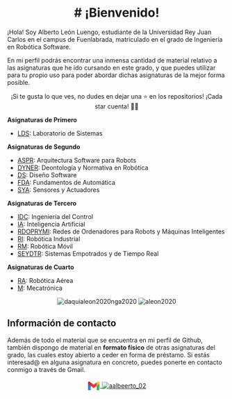 <h1 align="center">
# ¡Bienvenido!
</h1>

¡Hola! Soy Alberto León Luengo, estudiante de la Universidad Rey Juan Carlos en el campus de Fuenlabrada, matriculado en el grado de Ingeniería en Robótica Software.

En mi perfil podrás encontrar una inmensa cantidad de material relativo a las asignaturas que he ido cursando en este grado, y que puedes utilizar para tu propio uso para poder abordar dichas asignaturas de la mejor forma posible.

<p align="center">
¡Si te gusta lo que ves, no dudes en dejar una ⭐ en los repositorios! ¡Cada star cuenta! 🚀✨
</p>

**Asignaturas de Primero**
* [LDS](https://github.com/aleon2020/LDS_2022-2023): Laboratorio de Sistemas

**Asignaturas de Segundo**
* [ASPR](https://github.com/aleon2020/ASPR_2022-2023): Arquitectura Software para Robots
* [DYNER](https://github.com/aleon2020/DYNER_2022-2023): Deontología y Normativa en Robótica
* [DS](https://github.com/aleon2020/DS_2022-2023): Diseño Software
* [FDA](https://github.com/aleon2020/FDA_2022-2023): Fundamentos de Automática
* [SYA](https://github.com/aleon2020/SYA_2022-2023): Sensores y Actuadores

**Asignaturas de Tercero**
* [IDC](https://github.com/aleon2020/IDC_2022-2023): Ingeniería del Control
* [IA](https://github.com/aleon2020/IA_2023-2024): Inteligencia Artificial
* [RDOPRYMI](https://github.com/aleon2020/RDOPRYMI_2023-2024): Redes de Ordenadores para Robots y Máquinas Inteligentes
* [RI](https://github.com/aleon2020/RI_2023-2024): Robótica Industrial
* [RM](https://github.com/aleon2020/RM_2022-2023): Robótica Móvil
* [SEYDTR](https://github.com/aleon2020/SEYDTR_2022-2023): Sistemas Empotrados y de Tiempo Real

**Asignaturas de Cuarto**
* [RA](https://github.com/aleon2020/RA_2023-2024): Robótica Aérea
* [M](https://github.com/aleon2020/M_2023-2024): Mecatrónica

<p align="center">
  <img src="https://github-readme-stats.vercel.app/api/top-langs?username=aleon2020&show_icons=true&theme=midnight-purple&locale=en&layout=compact&hide_progress=true" alt="daquialeon2020nga2020" />
  <img width="335" height="" src="https://github-readme-stats.vercel.app/api?username=aleon2020&theme=midnight-purple&show_icons=true&hide_border=true&count_private=true"alt="aleon2020" />
</p>

## Información de contacto

Además de todo el material que se encuentra en mi perfil de Github, también dispongo de material en **formato físico** de otras asignaturas del grado, las cuales estoy abierto a ceder en forma de préstamo. Si estás interesad@ en alguna asignatura en concreto, puedes ponerte en contacto conmigo a través de Gmail.

<p align="center">
  <a href="mailto:albertoleon2002@gmail.com" target="blank">
    <img align="center" src="https://github.com/tandpfun/skill-icons/blob/main/icons/Gmail-Light.svg" alt="gmail" height="30" width="30" />
  </a>
  <a href="https://www.instagram.com/aalbeerto_02" target="blank">
    <img align="center" src="https://raw.githubusercontent.com/rahuldkjain/github-profile-readme-generator/master/src/images/icons/Social/instagram.svg" alt="aalbeerto_02" height="30" width="30" />
  </a>
</p>
